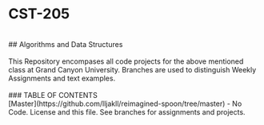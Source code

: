 # CST-205
<br>
## Algorithms and Data Structures
<br>
<br>
This Repository encompases all code projects for the above mentioned class at Grand Canyon University.  Branches are used to distinguish Weekly Assignments and text examples.
<br>
<br>
### TABLE OF CONTENTS
<br>
[Master](https://github.com/lljakll/reimagined-spoon/tree/master) - No Code.  License and this file.  See branches for assignments and projects.
<br>
